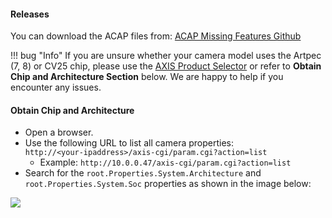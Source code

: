 #### Releases

You can download the ACAP files from: [ACAP Missing Features Github](https://github.com/Cacsjep/acap_missing_features_docs/releases)

!!! bug "Info"
    If you are unsure whether your camera model uses the Artpec (7, 8) or CV25 chip, please use the 
    [AXIS Product Selector](https://www.axis.com/support/tools/product-selector) or refer to **Obtain Chip and Architecture Section** below.
    We are happy to help if you encounter any issues.

#### Obtain Chip and Architecture
- Open a browser.
- Use the following URL to list all camera properties:  
  `http://<your-ipaddress>/axis-cgi/param.cgi?action=list`
    - Example: `http://10.0.0.47/axis-cgi/param.cgi?action=list`
- Search for the `root.Properties.System.Architecture` and `root.Properties.System.Soc` properties as shown in the image below:

[![](images/soc.PNG)](images/soc.PNG)
